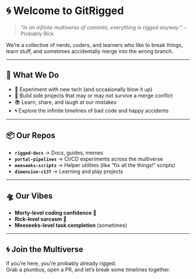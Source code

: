 # 🌀 Welcome to GitRigged

> *“In an infinite multiverse of commits, everything is rigged anyway.”* – Probably Rick

We’re a collective of nerds, coders, and learners who like to break things, learn stuff, and sometimes accidentally merge into the wrong branch.  

---

## 🔬 What We Do
- 🚀 Experiment with new tech (and occasionally blow it up)  
- 🧪 Build side projects that may or may not survive a merge conflict  
- 📚 Learn, share, and laugh at our mistakes  
- 🌀 Explore the infinite timelines of bad code and happy accidents  

---

## 📦 Our Repos
- **`rigged-docs`** → Docs, guides, memes  
- **`portal-pipelines`** → CI/CD experiments across the multiverse  
- **`meeseeks-scripts`** → Helper utilities (like “fix all the things!” scripts)  
- **`dimension-c137`** → Learning and play projects  

---

## 🛸 Our Vibes
- **Morty-level coding confidence** 😬  
- **Rick-level sarcasm** 🍾  
- **Meeseeks-level task completion** (sometimes)  

---

## 🌀 Join the Multiverse
If you’re here, you’re probably already rigged.  
Grab a plumbus, open a PR, and let’s break some timelines together.  

